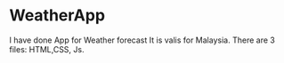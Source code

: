 # WeatherApp
I have done App for Weather forecast 
It is valis for Malaysia.
There are 3 files: HTML,CSS, Js.
